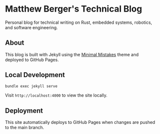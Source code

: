 # Matthew Berger's Technical Blog

Personal blog for technical writing on Rust, embedded systems, robotics, and software engineering.

## About

This blog is built with Jekyll using the [Minimal Mistakes](https://github.com/mmistakes/minimal-mistakes) theme and deployed to GitHub Pages.

## Local Development

```bash
bundle exec jekyll serve
```

Visit `http://localhost:4000` to view the site locally.

## Deployment

This site automatically deploys to GitHub Pages when changes are pushed to the main branch.
